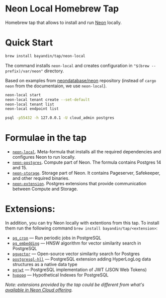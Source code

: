 # Neon Local Homebrew Tap

Homebrew tap that allows to install and run [Neon](http://neon.tech/) locally.

# Quick Start

```bash
brew install bayandin/tap/neon-local
```
The command installs `neon-local` and creates configuration in `"$(brew --prefix)/var/neon"` directory.

Based on examples from [neondatabase/neon](https://github.com/neondatabase/neon#running-neon-database) repository (instead of `cargo neon` from the documentaion, we use `neon-local`).
```bash
neon-local start
neon-local tenant create --set-default
neon-local tenant list
neon-local endpoint list
```

```bash
psql -p55432 -h 127.0.0.1 -U cloud_admin postgres
```

# Formulae in the tap

- [`neon-local`](https://github.com/bayandin/homebrew-tap/blob/main/Formula/neon-local.rb). Meta-formula that installs all the required dependencies and configures Neon to run locally.
- [`neon-postgres`](https://github.com/bayandin/homebrew-tap/blob/main/Formula/neon-postgres.rb). Compute part of Neon. The formula contains Postgres 14 and 15.
- [`neon-storage`](https://github.com/bayandin/homebrew-tap/blob/main/Formula/neon-storage.rb). Storage part of Neon. It contains Pageserver, Safekeeper, and other required binaries.
- [`neon-extension`](https://github.com/bayandin/homebrew-tap/blob/main/Formula/neon-extension.rb). Postgres extensions that provide communication between Compute and Storage.

# Extensions:

In addition, you can try Neon locally with extentions from this tap. To install them run the following command `brew install bayandin/tap/<extension>`:
- [`pg_cron`](Formula/pg_cron.rb) — Run periodic jobs in PostgreSQL
- [`pg_embedding`](https://github.com/bayandin/homebrew-tap/blob/main/Formula/pg_embedding.rb) — HNSW algorithm for vector similarity search in PostgreSQL
- [`pgvector`](Formula/pgvector.rb) — Open-source vector similarity search for Postgres
- [`postgresql-hll`](Formula/postgresql-hll.rb) — PostgreSQL extension adding HyperLogLog data structures as a native data type
- [`pgjwt`](Formula/pgjwt.rb) — PostgreSQL implementation of JWT (JSON Web Tokens)
- [`hypopg`](Formula/hypopg.rb) — Hypothetical Indexes for PostgreSQL

_Note: extensions provided by the tap could be different from what's [available in Neon Cloud offering](https://neon.tech/docs/extensions/pg-extensions)._

